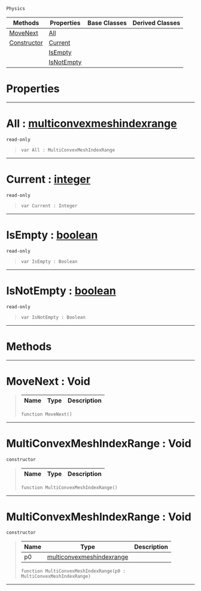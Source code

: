  `Physics`

|Methods|Properties|Base Classes|Derived Classes|
|---|---|---|---|
|[ MoveNext](https://github.com/ArendDanielek/ZeroDocsTest/blob/master/code_reference/class_reference/multiconvexmeshindexrange.markdown#movenext-void)|[ All](https://github.com/ArendDanielek/ZeroDocsTest/blob/master/code_reference/class_reference/multiconvexmeshindexrange.markdown#all-zero-engine-document)| | |
|[ Constructor](https://github.com/ArendDanielek/ZeroDocsTest/blob/master/code_reference/class_reference/multiconvexmeshindexrange.markdown#multiconvexmeshindexrang)|[ Current](https://github.com/ArendDanielek/ZeroDocsTest/blob/master/code_reference/class_reference/multiconvexmeshindexrange.markdown#current-zero-engine-docu)| | |
| |[ IsEmpty](https://github.com/ArendDanielek/ZeroDocsTest/blob/master/code_reference/class_reference/multiconvexmeshindexrange.markdown#isempty-zero-engine-docu)| | |
| |[ IsNotEmpty](https://github.com/ArendDanielek/ZeroDocsTest/blob/master/code_reference/class_reference/multiconvexmeshindexrange.markdown#isnotempty-zero-engine-d)| | |


 #  Properties


---  
 #  All : [multiconvexmeshindexrange](https://github.com/ArendDanielek/ZeroDocsTest/blob/master/code_reference/class_reference/multiconvexmeshindexrange.markdown)

 `read-only`

> 
> ``` lang=cpp, name=Zilch
> var All : MultiConvexMeshIndexRange


---  
 #  Current : [integer](https://github.com/ArendDanielek/ZeroDocsTest/blob/master/code_reference/zilch_base_types/integer.markdown)

 `read-only`

> 
> ``` lang=cpp, name=Zilch
> var Current : Integer


---  
 #  IsEmpty : [boolean](https://github.com/ArendDanielek/ZeroDocsTest/blob/master/code_reference/zilch_base_types/boolean.markdown)

 `read-only`

> 
> ``` lang=cpp, name=Zilch
> var IsEmpty : Boolean


---  
 #  IsNotEmpty : [boolean](https://github.com/ArendDanielek/ZeroDocsTest/blob/master/code_reference/zilch_base_types/boolean.markdown)

 `read-only`

> 
> ``` lang=cpp, name=Zilch
> var IsNotEmpty : Boolean


---  
 #  Methods


---  
 #  MoveNext : Void

> 
> |Name|Type|Description|
> |---|---|---|
> ``` lang=cpp, name=Zilch
> function MoveNext()
> ``` 


---  
 #  MultiConvexMeshIndexRange : Void

 `constructor`

> 
> |Name|Type|Description|
> |---|---|---|
> ``` lang=cpp, name=Zilch
> function MultiConvexMeshIndexRange()
> ``` 


---  
 #  MultiConvexMeshIndexRange : Void

 `constructor`

> 
> |Name|Type|Description|
> |---|---|---|
> |p0|[multiconvexmeshindexrange](https://github.com/ArendDanielek/ZeroDocsTest/blob/master/code_reference/class_reference/multiconvexmeshindexrange.markdown)| |
> ``` lang=cpp, name=Zilch
> function MultiConvexMeshIndexRange(p0 : MultiConvexMeshIndexRange)
> ``` 


---  
 
  
  
  
  
  
  
  

 